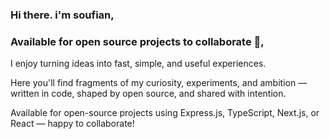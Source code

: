 ### Hi there. i'm soufian,
### Available for open source projects to collaborate 🚀,

 I enjoy turning ideas into fast, simple, and useful experiences.

 Here you'll find fragments of my curiosity, experiments, and ambition — written in code, shaped by open source, and shared with intention.

 Available for open-source projects using Express.js, TypeScript, Next.js, or React — happy to collaborate!


<!-- ![Top Langs](https://github-readme-stats.vercel.app/api/top-langs/?username=sofyanBoukir&theme=tokyonight&hide_border=true&include_all_commits=true&count_private=true&hide=css,html,Blade) -->



<!-- Proudly created with GPRM ( https://gprm.itsvg.in ) -->
<!--
**sofyanBoukir/sofyanBoukir** is a ✨ _special_ ✨ repository because its `README.md` (this file) appears on your GitHub profile.

Here are some ideas to get you started:

- 🔭 I’m currently working on ...
- 🌱 I’m currently learning ...
- 👯 I’m looking to collaborate on ...
- 🤔 I’m looking for help with ...
- 💬 Ask me about ...
- 📫 How to reach me: ...
- 😄 Pronouns: ...
- ⚡ Fun fact: ...
-->
